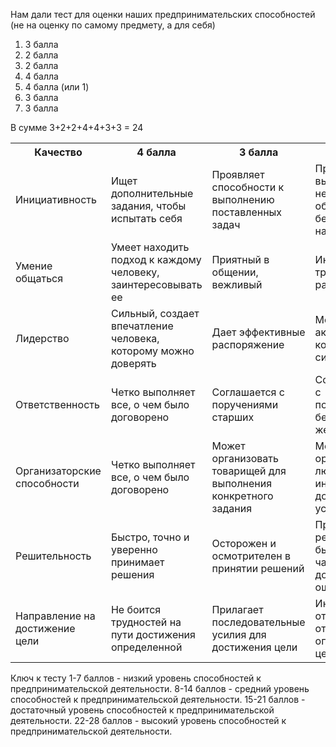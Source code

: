 Нам дали тест для оценки наших предпринимательских способностей (не на оценку по самому предмету, а для себя)

1. 3 балла
2. 2 балла
3. 2 балла
4. 4 балла
5. 4 балла (или 1)
6. 3 балла
7. 3 балла

В сумме 3+2+2+4+4+3+3 = 24

<table  style="width: 100%">
<th>Качество</th>
<th>4 балла</th>
<th>3 балла</th>
<th>2 балла</th>
<th style="width: 15%;">1 балла</th>
<tr>
<td>Инициативность</td>
<td>Ищет дополнительные задания, чтобы испытать себя</td>
<td>Проявляет способности к выполнению поставленных задач</td>
<td>Просто выполняет необходимый объем работ без напоминания</td>
<td>Ждет указания по выполнению задания</td>
</tr>
<tr>
<td>Умение общаться</td>
<td>Умеет находить подход к каждому человеку, заинтересовывать ее</td>
<td>Приятный в общении, вежливый</td>
<td>Иногда с ним трудно работать</td>
<td>Неконтактный, непредсказуемый, с ним тяжело работать</td>
</tr>
<tr>
<td>Лидерство</td>
<td>Сильный, создает впечатление человека, которому можно доверять</td>
<td>Дает эффективные распоряжение</td>
<td>Может быть активным в конкретной ситуации</td>
<td>Склонен подчиняться другим</td>
</tr>
<tr>
<td>Ответственность</td>
<td>Четко выполняет все, о чем было договорено</td>
<td>Соглашается с поручениями старших</td>
<td>Соглашается с поручениями без особого желания</td>
<td>Уклоняется от выполнения поручений</td>
</tr>
<tr>
<td>Организаторские способности</td>
<td>Четко выполняет все, о чем было договорено</td>
<td>Может организовать товарищей для выполнения конкретного задания</td>
<td>Может организовать людей, но иногда не достигает успеха</td>
<td>Не умеет организовать людей</td>
</tr>
<tr>
<td>Решительность</td>
<td>Быстро, точно и уверенно принимает решения</td>
<td>Осторожен и осмотрителен в принятии решений</td>
<td>Принимает решения быстро, но часто допускает ошибки</td>
<td>Принимая решение, проявляет сомнения в их правильности</td>
</tr>
<tr>
<td>Направление на достижение цели</td>
<td>Не боится трудностей на пути достижения определенной
</td>
<td>Прилагает последовательные усилия для достижения цели</td>
<td>Иногда отказывается от определенной цели
</td>
<td>Не умеет четко определять цель и способы ее достижения цели</td>
</tr>
</table>

Ключ к тесту
1-7 баллов - низкий уровень способностей к предпринимательской деятельности.
8-14 баллов - средний уровень способностей к предпринимательской деятельности.
15-21 баллов - достаточный уровень способностей к предпринимательской деятельности.
22-28 баллов - высокий уровень способностей к предпринимательской деятельности.

